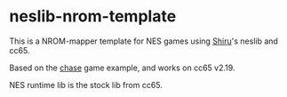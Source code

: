 # neslib-nrom-template

This is a NROM-mapper template for NES games using
[Shiru](http://shiru.untergrund.net/)'s neslib and cc65.

Based on the [chase](http://shiru.untergrund.net/files/nes/chase.zip) game
example, and works on cc65 v2.19.

NES runtime lib is the stock lib from cc65.
